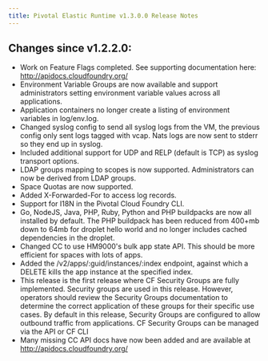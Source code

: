 ```yaml
---
title: Pivotal Elastic Runtime v1.3.0.0 Release Notes
---
```


## Changes since v1.2.2.0:

* Work on Feature Flags completed. See supporting documentation here: http://apidocs.cloudfoundry.org/
* Environment Variable Groups are now available and support administrators setting environment variable values across all applications.
* Application containers no longer create a listing of environment variables in log/env.log.
* Changed syslog config to send all syslog logs from the VM, the previous config only sent logs tagged with vcap. Nats logs are now sent to stderr so they end up in syslog.
* Included additional support for UDP and RELP (default is TCP) as syslog transport options.
* LDAP groups mapping to scopes is now supported. Administrators can now be derived from LDAP groups.
* Space Quotas are now supported.
* Added X-Forwarded-For to access log records.
* Support for I18N in the Pivotal Cloud Foundry CLI.
* Go, NodeJS, Java, PHP, Ruby, Python and PHP buildpacks are now all installed by default. The PHP buildpack has been reduced from 400+mb down to 64mb for droplet hello world and no longer includes cached dependencies in the droplet.
* Changed CC to use HM9000's bulk app state API. This should be more efficient for spaces with lots of apps.
* Added the /v2/apps/:guid/instances/:index endpoint, against which a DELETE kills the app instance at the specified index.
* This release is the first release where CF Security Groups are fully implemented. Security groups are used in this release. However, operators should review the Security Groups documentation to determine the correct application of these groups for their specific use cases. By default in this release, Security Groups are configured to allow outbound traffic from applications. CF Security Groups can be managed via the API or CF CLI
* Many missing CC API docs have now been added and are available at http://apidocs.cloudfoundry.org/
